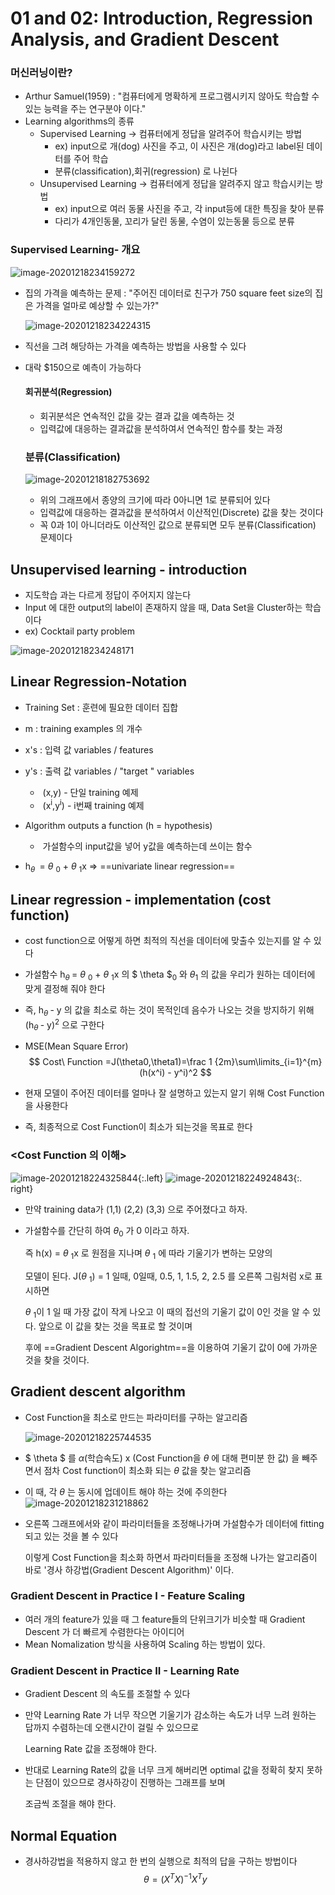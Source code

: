 

# 01 and 02: Introduction, Regression Analysis, and Gradient Descent

### 머신러닝이란?

* Arthur Samuel(1959) : "컴퓨터에게 명확하게 프로그램시키지 않아도 학습할 수 있는 능력을 주는 연구분야 이다."
* Learning algorithms의 종류
  * Supervised Learning -> 컴퓨터에게 정답을 알려주어 학습시키는 방법
    * ex) input으로 개(dog) 사진을 주고, 이 사진은 개(dog)라고 label된 데이터를 주어 학습
    * 분류(classification),회귀(regression) 로 나뉜다
  * Unsupervised Learning -> 컴퓨터에게 정답을 알려주지 않고 학습시키는 방법
    * ex) input으로 여러 동물 사진을 주고, 각 input등에 대한 특징을 찾아 분류
    * 다리가 4개인동물, 꼬리가 달린 동물, 수염이 있는동물 등으로 분류

### Supervised Learning- 개요

![image-20201218234159272](이미지/image-20201218234159272.png)

* 집의 가격을 예측하는 문제 : "주어진 데이터로 친구가 750 square feet size의 집은 가격을 얼마로 예상할 수 있는가?"

  ![image-20201218234224315](이미지/image-20201218234224315.png)

* 직선을 그려 해당하는 가격을 예측하는 방법을 사용할 수 있다

* 대락 $150으로 예측이 가능하다

  #### 회귀분석(Regression)

  * 회귀분석은 연속적인 값을 갖는 결과 값을 예측하는 것
  * 입력값에 대응하는 결과값을 분석하여서 연속적인 함수를 찾는 과정

  ### 분류(Classification)

  ![image-20201218182753692](이미지/image-20201218182753692.png)

  * 위의 그래프에서 종양의 크기에 따라 0아니면 1로 분류되어 있다
  * 입력값에 대응하는 결과값을 분석하여서 이산적인(Discrete) 값을 찾는 것이다
  * 꼭 0과 1이 아니더라도 이산적인 값으로 분류되면 모두 분류(Classification) 문제이다

## **Unsupervised learning - introduction**  

* 지도학습 과는 다르게 정답이 주어지지 않는다
* Input 에 대한 output의 label이 존재하지 않을 때, Data Set을 Cluster하는 학습이다
* ex) Cocktail party problem

![image-20201218234248171](이미지/image-20201218234248171.png)

## **Linear Regression**-Notation

* Training Set : 훈련에 필요한 데이터 집합

* m : training examples 의 개수

* x's : 입력 값 variables / features

* y's : 출력 값 variables / "target " variables

  * ​	(x,y) - 단일 training 예제
  * ​    (x<sup>i</sup>,y<sup>i</sup>) -  i번째 training 예제

* Algorithm outputs a function (h = hypothesis)

  * ​	가설함수의 input값을 넣어 y값을 예측하는데 쓰이는 함수
* h<sub>$\theta$ </sub> = $\theta$ <sub>0</sub>  + $\theta$ <sub>1</sub>x  => ==univariate linear regression==  

## Linear regression - implementation (cost function)

* cost function으로 어떻게 하면 최적의 직선을 데이터에 맞출수 있는지를 알 수 있다

* 가설함수 h<sub>$\theta$ </sub> = $\theta$ <sub>0</sub>  + $\theta$ <sub>1</sub>x  의  $ \theta $<sub>0</sub> 와 $\theta$<sub>1</sub> 의 값을 우리가 원하는 데이터에 맞게 결정해 줘야 한다

* 즉, h<sub>$\theta$ </sub> - y 의 값을 최소로 하는 것이 목적인데 음수가 나오는 것을 방지하기 위해  (h<sub>$\theta$ </sub> - y)<sup>2</sup> 으로 구한다

* MSE(Mean Square Error) 
  $$
  Cost\ Function =J(\theta0,\theta1)=\frac 1 {2m}\sum\limits_{i=1}^{m}(h(x^i) - y^i)^2
  $$

* 현재 모델이 주어진 데이터를 얼마나 잘 설명하고 있는지 알기 위해 Cost Function을 사용한다
* 즉, 최종적으로 Cost Function이 최소가 되는것을 목표로 한다



### <Cost Function 의 이해>

![image-20201218224325844](이미지/image-20201218224215944.png){:.left} ![image-20201218224924843](이미지/image-20201218224924843.png){:. right}



* 만약 training data가 (1,1) (2,2) (3,3) 으로 주어졌다고 하자.

* 가설함수를 간단히 하여 $\theta$<sub>0</sub> 가 0 이라고 하자.

   즉 h(x) =  $\theta$ <sub>1</sub>x 로 원점을 지나며  $\theta$ <sub>1</sub> 에 따라 기울기가 변하는 모양의

  모델이 된다.  J($\theta$ <sub>1</sub>) = 1 일때, 0일때, 0.5, 1, 1.5, 2, 2.5 를 오른쪽 그림처럼 x로 표시하면

  $\theta$ <sub>1</sub>이 1 일 때 가장 값이 작게 나오고 이 때의 접선의 기울기 값이 0인 것을 알 수 있다. 앞으로 이 값을 찾는 것을 목표로 할 것이며 

  후에 ==Gradient Descent Algorightm==을  이용하여 기울기 값이 0에 가까운 것을 찾을 것이다.

## **Gradient descent algorithm**

* Cost Function을 최소로 만드는 파라미터를 구하는 알고리즘

  ![image-20201218225744535](이미지/image-20201218225744535.png)

* $ \theta $ 를 $\alpha$(학습속도) x (Cost Function을 $\theta$ 에 대해 편미분 한 값) 을 빼주면서 점차 Cost function이 최소화 되는 $\theta$ 값을 찾는 알고리즘

* 이 때, 각 $\theta$ 는 동시에 업데이트 해야 하는 것에 주의한다![image-20201218231218862](이미지/image-20201218231218862.png)

* 오른쪽 그래프에서와 같이 파라미터들을 조정해나가며 가설함수가 데이터에 fitting 되고 있는 것을 볼 수 있다

   이렇게 Cost Function을 최소화 하면서 파라미터들을 조정해 나가는 알고리즘이 바로 '경사 하강법(Gradient Descent Algorithm)' 이다.

### Gradient Descent in Practice I - Feature Scaling

* 여러 개의 feature가 있을 때 그 feature들의 단위크기가 비슷할 때 Gradient Descent 가 더 빠르게 수렴한다는 아이디어
* Mean Nomalization 방식을 사용하여 Scaling 하는 방법이 있다.

### Gradient Descent in Practice II - Learning Rate

* Gradient Descent 의 속도를 조절할 수 있다

* 만약 Learning Rate 가 너무 작으면 기울기가 감소하는 속도가 너무 느려 원하는 답까지 수렴하는데 오랜시간이 걸릴 수 있으므로

   Learning Rate 값을 조정해야 한다.

* 반대로 Learning Rate의 값을 너무 크게 해버리면 optimal 값을 정확히 찾지 못하는 단점이 있으므로 경사하강이 진행하는 그래프를 보며

  조금씩 조절을 해야 한다.

## Normal Equation

* 경사하강법을 적용하지 않고 한 번의 실행으로 최적의 답을 구하는 방법이다
  $$
  \theta = (X^TX)^{-1}X^Ty
  $$
  



